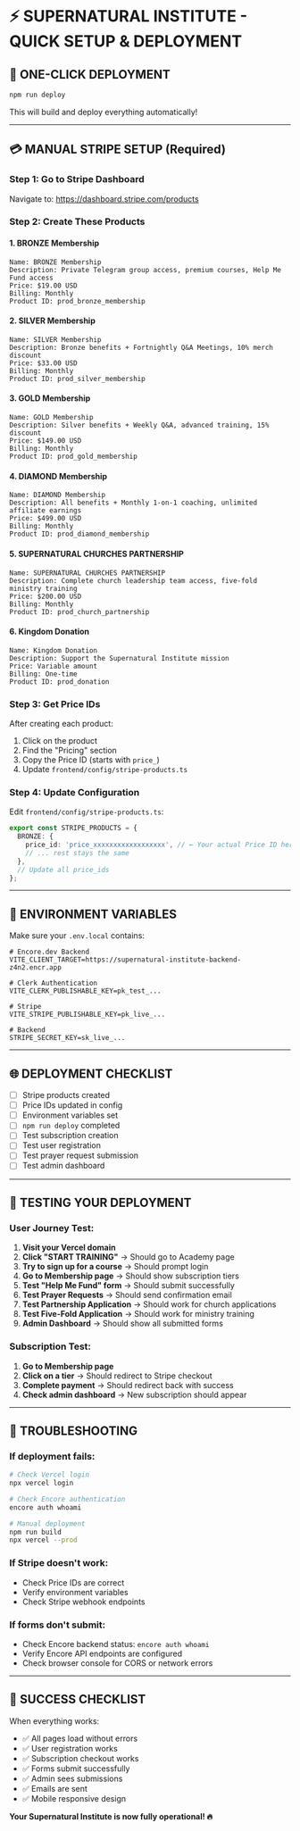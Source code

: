 # ⚡ SUPERNATURAL INSTITUTE - QUICK SETUP & DEPLOYMENT

## 🚀 ONE-CLICK DEPLOYMENT

```bash
npm run deploy
```

This will build and deploy everything automatically!

---

## 💳 MANUAL STRIPE SETUP (Required)

### Step 1: Go to Stripe Dashboard
Navigate to: https://dashboard.stripe.com/products

### Step 2: Create These Products

#### 1. BRONZE Membership
```
Name: BRONZE Membership
Description: Private Telegram group access, premium courses, Help Me Fund access
Price: $19.00 USD
Billing: Monthly
Product ID: prod_bronze_membership
```

#### 2. SILVER Membership
```
Name: SILVER Membership
Description: Bronze benefits + Fortnightly Q&A Meetings, 10% merch discount
Price: $33.00 USD
Billing: Monthly
Product ID: prod_silver_membership
```

#### 3. GOLD Membership
```
Name: GOLD Membership
Description: Silver benefits + Weekly Q&A, advanced training, 15% discount
Price: $149.00 USD
Billing: Monthly
Product ID: prod_gold_membership
```

#### 4. DIAMOND Membership
```
Name: DIAMOND Membership
Description: All benefits + Monthly 1-on-1 coaching, unlimited affiliate earnings
Price: $499.00 USD
Billing: Monthly
Product ID: prod_diamond_membership
```

#### 5. SUPERNATURAL CHURCHES PARTNERSHIP
```
Name: SUPERNATURAL CHURCHES PARTNERSHIP
Description: Complete church leadership team access, five-fold ministry training
Price: $200.00 USD
Billing: Monthly
Product ID: prod_church_partnership
```

#### 6. Kingdom Donation
```
Name: Kingdom Donation
Description: Support the Supernatural Institute mission
Price: Variable amount
Billing: One-time
Product ID: prod_donation
```

### Step 3: Get Price IDs
After creating each product:
1. Click on the product
2. Find the "Pricing" section
3. Copy the Price ID (starts with `price_`)
4. Update `frontend/config/stripe-products.ts`

### Step 4: Update Configuration

Edit `frontend/config/stripe-products.ts`:

```typescript
export const STRIPE_PRODUCTS = {
  BRONZE: {
    price_id: 'price_xxxxxxxxxxxxxxxxxx', // ← Your actual Price ID here
    // ... rest stays the same
  },
  // Update all price_ids
};
```

---

## 🔧 ENVIRONMENT VARIABLES

Make sure your `.env.local` contains:

```env
# Encore.dev Backend
VITE_CLIENT_TARGET=https://supernatural-institute-backend-z4n2.encr.app

# Clerk Authentication
VITE_CLERK_PUBLISHABLE_KEY=pk_test_...

# Stripe
VITE_STRIPE_PUBLISHABLE_KEY=pk_live_...

# Backend
STRIPE_SECRET_KEY=sk_live_...
```

---

## 🌐 DEPLOYMENT CHECKLIST

- [ ] Stripe products created
- [ ] Price IDs updated in config
- [ ] Environment variables set
- [ ] `npm run deploy` completed
- [ ] Test subscription creation
- [ ] Test user registration
- [ ] Test prayer request submission
- [ ] Test admin dashboard

---

## 🎯 TESTING YOUR DEPLOYMENT

### User Journey Test:
1. **Visit your Vercel domain**
2. **Click "START TRAINING"** → Should go to Academy page
3. **Try to sign up for a course** → Should prompt login
4. **Go to Membership page** → Should show subscription tiers
5. **Test "Help Me Fund" form** → Should submit successfully
6. **Test Prayer Requests** → Should send confirmation email
7. **Test Partnership Application** → Should work for church applications
8. **Test Five-Fold Application** → Should work for ministry training
9. **Admin Dashboard** → Should show all submitted forms

### Subscription Test:
1. **Go to Membership page**
2. **Click on a tier** → Should redirect to Stripe checkout
3. **Complete payment** → Should redirect back with success
4. **Check admin dashboard** → New subscription should appear

---

## 🚨 TROUBLESHOOTING

### If deployment fails:
```bash
# Check Vercel login
npx vercel login

# Check Encore authentication
encore auth whoami

# Manual deployment
npm run build
npx vercel --prod
```

### If Stripe doesn't work:
- Check Price IDs are correct
- Verify environment variables
- Check Stripe webhook endpoints

### If forms don't submit:
- Check Encore backend status: `encore auth whoami`
- Verify Encore API endpoints are configured
- Check browser console for CORS or network errors

---

## 🎉 SUCCESS CHECKLIST

When everything works:
- ✅ All pages load without errors
- ✅ User registration works
- ✅ Subscription checkout works
- ✅ Forms submit successfully
- ✅ Admin sees submissions
- ✅ Emails are sent
- ✅ Mobile responsive design

**Your Supernatural Institute is now fully operational! 🔥**
